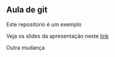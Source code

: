 ## Aula de git

Este repositorio é um exemplo

<!-- CLI - Command line interface -->

Veja os slides da apresentação neste [link](https://hackmd.io/4rsOfucqTH2INdJrfnusMw)

Outra mudança